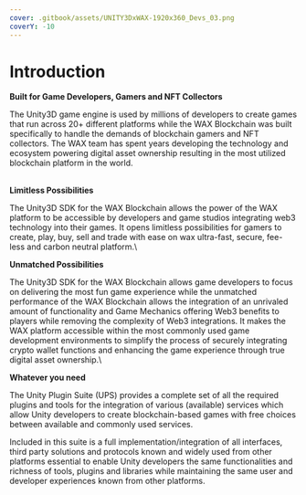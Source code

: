 ```yaml
---
cover: .gitbook/assets/UNITY3DxWAX-1920x360_Devs_03.png
coverY: -10
---
```


# Introduction

**Built for Game Developers, Gamers and NFT Collectors**

The Unity3D game engine is used by millions of developers to create games that run across 20+ different platforms while the WAX Blockchain was built specifically to handle the demands of blockchain gamers and NFT collectors. The WAX team has spent years developing the technology and ecosystem powering digital asset ownership resulting in the most utilized blockchain platform in the world.

\
**Limitless Possibilities**

The Unity3D SDK for the WAX Blockchain allows the power of the WAX platform to be accessible by developers and game studios integrating web3 technology into their games. It opens limitless possibilities for gamers to create, play, buy, sell and trade with ease on wax ultra-fast, secure, fee-less and carbon neutral platform.\


**Unmatched Possibilities**

The Unity3D SDK for the WAX Blockchain allows game developers to focus on delivering the most fun game experience while the unmatched performance of the WAX Blockchain allows the integration of an unrivaled amount of functionality and Game Mechanics offering Web3 benefits to players while removing the complexity of Web3 integrations. It makes the WAX platform accessible within the most commonly used game development environments to simplify the process of securely integrating crypto wallet functions and enhancing the game experience through true digital asset ownership.\


**Whatever you need**

The Unity Plugin Suite (UPS) provides a complete set of all the required plugins and tools for the integration of various (available) services which allow Unity developers to create blockchain-based games with free choices between available and commonly used services.

Included in this suite is a full implementation/integration of all interfaces, third party solutions and protocols known and widely used from other platforms essential to enable Unity developers the same functionalities and richness of tools, plugins and libraries while maintaining the same user and developer experiences known from other platforms.
